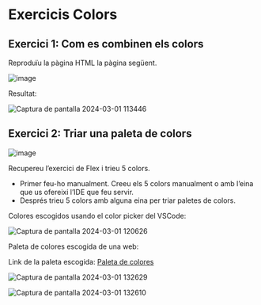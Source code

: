 # Exercicis Colors

## Exercici 1: Com es combinen els colors

Reproduïu la pàgina HTML la pàgina següent.

![image](https://github.com/lcastienc/TASCA-6.-Colors/assets/102548167/aa74b5c1-ce78-473f-b949-da7e89ee94ba)

Resultat:

![Captura de pantalla 2024-03-01 113446](https://github.com/lcastienc/TASCA-6.-Colors/assets/102548167/f31e5cf6-7b00-44ed-bbc8-6daafb32ef6b)

## Exercici 2: Triar una paleta de colors
![image](https://github.com/lcastienc/TASCA-6.-Colors/assets/102548167/b94e05e6-d37e-4f50-81a9-0c7627ab8f78)


Recupereu l’exercici de Flex i trieu 5 colors.
- Primer feu-ho manualment. Creeu els 5 colors manualment o amb l’eina que us ofereixi l’IDE que feu servir.
- Després trieu 5 colors amb alguna eina per triar paletes de colors.

Colores escogidos usando el color picker del VSCode:

![Captura de pantalla 2024-03-01 120626](https://github.com/lcastienc/TASCA-6.-Colors/assets/102548167/1ce33690-8f65-4720-a677-c985c89c1140)

Paleta de colores escogida de una web:

Link de la paleta escogida: [Paleta de colores](https://paletadecolores.com.mx/paleta/490a3d/bd1550/e97f02/f8ca00/8a9b0f/)

![Captura de pantalla 2024-03-01 132629](https://github.com/lcastienc/TASCA-6.-Colors/assets/102548167/89755b0b-dcef-4cf0-90e0-c98b4fbbf31e)

![Captura de pantalla 2024-03-01 132610](https://github.com/lcastienc/TASCA-6.-Colors/assets/102548167/c280df31-96ea-4d4e-81e7-34121b5911ce)
